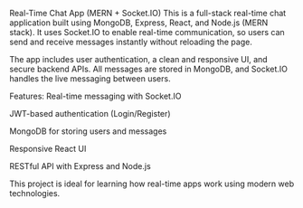 Real-Time Chat App (MERN + Socket.IO)
This is a full-stack real-time chat application built using MongoDB, Express, React, and Node.js (MERN stack). It uses Socket.IO to enable real-time communication, so users can send and receive messages instantly without reloading the page.

The app includes user authentication, a clean and responsive UI, and secure backend APIs. All messages are stored in MongoDB, and Socket.IO handles the live messaging between users.



Features:
Real-time messaging with Socket.IO

JWT-based authentication (Login/Register)

MongoDB for storing users and messages

Responsive React UI

RESTful API with Express and Node.js


This project is ideal for learning how real-time apps work using modern web technologies.









